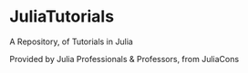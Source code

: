 # JuliaTutorials

A Repository, of Tutorials in Julia 

Provided by Julia Professionals &amp; Professors, from JuliaCons
